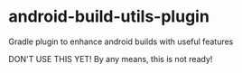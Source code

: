 android-build-utils-plugin
==========================

Gradle plugin to enhance android builds with useful features

DON'T USE THIS YET! By any means, this is not ready!